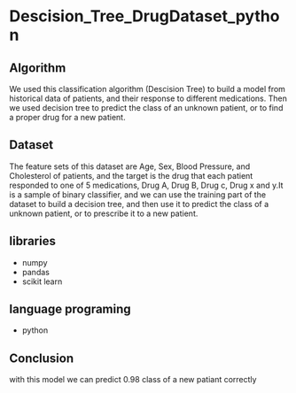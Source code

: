 # Descision_Tree_DrugDataset_python
## Algorithm
 We used this classification algorithm (Descision Tree) to build a model from historical data of patients, and their response to different medications. Then we used decision tree to predict the class of an unknown patient, or to find a proper drug for a new patient.
## Dataset
 The feature sets of this dataset are Age, Sex, Blood Pressure, and Cholesterol of patients, and the target is the drug that each patient responded to one of 5 medications, Drug A, Drug B, Drug c, Drug x and y.It is a sample of binary classifier, and we can use the training part of the dataset to build a decision tree, and then use it to predict the class of a unknown patient, or to prescribe it to a new patient.

## libraries
- numpy
- pandas
- scikit learn
## language programing
- python
## Conclusion
with this model we can predict 0.98 class of a new patiant correctly
